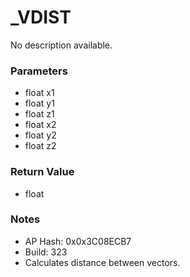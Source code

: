 # _VDIST

No description available.

### Parameters
* float x1
* float y1
* float z1
* float x2
* float y2
* float z2

### Return Value
* float

### Notes
* AP Hash: 0x0x3C08ECB7
* Build: 323
* Calculates distance between vectors.

